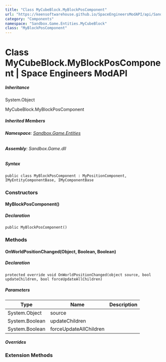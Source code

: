 ```yaml
---
title: "Class MyCubeBlock.MyBlockPosComponent"
url: "https://keensoftwarehouse.github.io/SpaceEngineersModAPI/api/Sandbox.Game.Entities.MyCubeBlock.MyBlockPosComponent.html"
category: "Components"
namespace: "Sandbox.Game.Entities.MyCubeBlock"
class: "MyBlockPosComponent"
---
```


# Class MyCubeBlock.MyBlockPosComponent | Space Engineers ModAPI

##### Inheritance

System.Object

MyCubeBlock.MyBlockPosComponent

##### Inherited Members

###### **Namespace**: [Sandbox.Game.Entities](https://keensoftwarehouse.github.io/SpaceEngineersModAPI/api/Sandbox.Game.Entities.html)

###### **Assembly**: Sandbox.Game.dll

##### Syntax

```
public class MyBlockPosComponent : MyPositionComponent, IMyEntityComponentBase, IMyComponentBase
```

### Constructors

#### MyBlockPosComponent()

##### Declaration

```
public MyBlockPosComponent()
```

### Methods

#### OnWorldPositionChanged(Object, Boolean, Boolean)

##### Declaration

```
protected override void OnWorldPositionChanged(object source, bool updateChildren, bool forceUpdateAllChildren)
```

##### Parameters

| Type | Name | Description |
| --- | --- | --- |
| System.Object | source |     |
| System.Boolean | updateChildren |     |
| System.Boolean | forceUpdateAllChildren |     |

##### Overrides

### Extension Methods